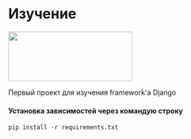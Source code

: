 # Изучение
<img src="https://upload.wikimedia.org/wikipedia/commons/thumb/7/75/Django_logo.svg/1200px-Django_logo.svg.png" width = 250 height = 100>


Первый проект для изучения framework'a Django

#### Установка зависимостей через командую строку
```
pip install -r requirements.txt 
```
